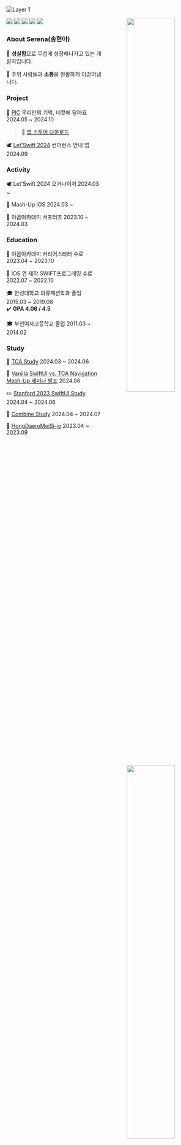 ![Layer 1](https://github.com/serena0720/serena0720/assets/101619749/43b179b4-c8b6-4c44-9de9-3dabf5acbf66)

<div align="center">

<img align="right" width="50%" src="https://github-readme-stats.vercel.app/api?username=serena0720&show_icons=true&theme=onedark&hide="/>
<img align="right" width="50%" src="http://mazassumnida.wtf/api/pastel/generate_badge?boj=sha0720"/></a>


<div align="left" width="50%">
  
<img src="https://img.shields.io/badge/Swift-F05138?style=flat-square&logo=Swift&logoColor=white"/> <img src="https://img.shields.io/badge/iOS-000000?style=flat-square&logo=Apple&logoColor=white"/> <img src="https://img.shields.io/badge/XCode-147EFB?style=flat-square&logo=xcode&logoColor=white"/> <img src="https://img.shields.io/badge/GitHub-181717?style=flat-square&logo=github&logoColor=white"/> <img src="https://img.shields.io/badge/Git-F05032?style=flat-square&logo=Git&logoColor=white"/>

### About Serena(송현아)
🌱 **성실함**으로 무섭게 성장해나가고 있는 개발자입니다. <br>

🌱 주위 사람들과 **소통**을 원활하게 이끌어냅니다.

### Project
🍞 [PIC](https://github.com/mash-up-kr/gabbangzip-iOS) 우리만의 기억, 네컷에 담아요 2024.05 ~ 2024.10
> 🔗 [앱 스토어 다운로드](https://apps.apple.com/kr/app/PIC/id6503334452)

🕊️ [Let'Swift 2024](https://github.com/letswiftconf/LetSwift) 컨퍼런스 안내 앱 2024.09

### Activity
🕊️ Let'Swift 2024 오거나이저 2024.03 ~

🌊 Mash-Up iOS 2024.03 ~ 

🐻 야곰아카데미 서포터즈 2023.10 ~ 2024.03

### Education
🏫 야곰아카데미 커리어스타터 수료 2023.04 ~ 2023.10 <br>

🏫 IOS 앱 제작 SWIFT프로그래밍 수료 2022.07 ~ 2022.10<br>

🎓 한성대학교 의류패션학과 졸업 2015.03 ~ 2019.08 <br>
✔️  **GPA 4.06 / 4.5**<br>
                       
🎓 부천여자고등학교 졸업 2011.03 ~ 2014.02<br>

### Study
💙 [TCA Study](https://saber-bobcat-047.notion.site/TCA-Study-11b1bb10dfcb80d188b6f36543c09eb3?pvs=4) 2024.03 ~ 2024.06

🍞 [Vanilla SwiftUI vs. TCA Navigation Mash-Up 세미나 발표](https://github.com/serena0720/NavigationCookbook/tree/main) 2024.06

✏️ [Stanford 2023 SwiftUI Study](https://github.com/serena0720/stanford2023) 2024.04 ~ 2024.06

🔗 [Combine Study](https://github.com/serena0720/TestAppForCombine) 2024.04 ~ 2024.07

🐻 [HongDaeroMoiSi-jo](https://github.com/HongDaeroMoiSi-jo/weekendStudy) 2023.04 ~ 2023.09

</div>
